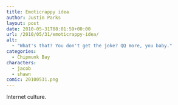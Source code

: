 ```yaml
---
title: Emoticrappy idea
author: Justin Parks
layout: post
date: 2010-05-31T08:01:59+00:00
url: /2010/05/31/emoticrappy-idea/
alt:
  - "What's that? You don't get the joke? QQ more, you baby."
categories:
  - Chipmunk Bay
characters:
  - jacob
  - shawn
comic: 20100531.png
---
```

Internet culture.